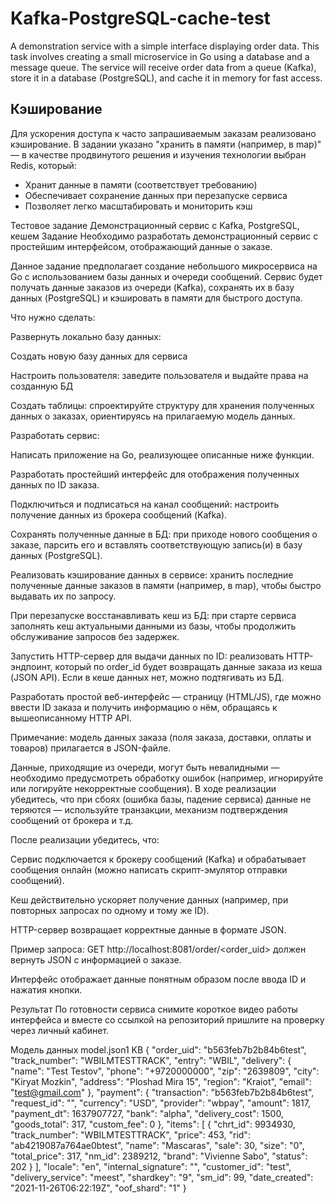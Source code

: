 # Kafka-PostgreSQL-cache-test
A demonstration service with a simple interface displaying order data.  This task involves creating a small microservice in Go using a database and a message queue. The service will receive order data from a queue (Kafka), store it in a database (PostgreSQL), and cache it in memory for fast access.
## Кэширование

Для ускорения доступа к часто запрашиваемым заказам реализовано кэширование.
В задании указано "хранить в памяти (например, в map)" — в качестве
продвинутого решения и изучения технологии выбран Redis, который:
- Хранит данные в памяти (соответствует требованию)
- Обеспечивает сохранение данных при перезапуске сервиса
- Позволяет легко масштабировать и мониторить кэш


Тестовое задание
Демонстрационный сервис с Kafka, PostgreSQL, кешем
Задание
Необходимо разработать демонстрационный сервис с простейшим интерфейсом, отображающий данные о заказе.

Данное задание предполагает создание небольшого микросервиса на Go с использованием базы данных и очереди сообщений. Сервис будет получать данные заказов из очереди (Kafka), сохранять их в базу данных (PostgreSQL) и кэшировать в памяти для быстрого доступа.

Что нужно сделать:

Развернуть локально базу данных:

Cоздать новую базу данных для сервиса

Настроить пользователя: заведите пользователя и выдайте права на созданную БД

Создать таблицы: спроектируйте структуру для хранения полученных данных о заказах, ориентируясь на прилагаемую модель данных.

Разработать сервис:

Написать приложение на Go, реализующее описанные ниже функции.

Разработать простейший интерфейс для отображения полученных данных по ID заказа.

Подключиться и подписаться на канал сообщений: настроить получение данных из брокера сообщений (Kafka).

Сохранять полученные данные в БД: при приходе нового сообщения о заказе, парсить его и вставлять соответствующую запись(и) в базу данных (PostgreSQL).

Реализовать кэширование данных в сервисе: хранить последние полученные данные заказов в памяти (например, в map), чтобы быстро выдавать их по запросу.

При перезапуске восстанавливать кеш из БД: при старте сервиса заполнять кеш актуальными данными из базы, чтобы продолжить обслуживание запросов без задержек.

Запустить HTTP-сервер для выдачи данных по ID: реализовать HTTP-эндпоинт, который по order_id будет возвращать данные заказа из кеша (JSON API). Если в кеше данных нет, можно подтягивать из БД.

Разработать простой веб-интерфейс — страницу (HTML/JS), где можно ввести ID заказа и получить информацию о нём, обращаясь к вышеописанному HTTP API.

Примечание: модель данных заказа (поля заказа, доставки, оплаты и товаров) прилагается в JSON-файле.

Данные, приходящие из очереди, могут быть невалидными — необходимо предусмотреть обработку ошибок (например, игнорируйте или логируйте некорректные сообщения). В ходе реализации убедитесь, что при сбоях (ошибка базы, падение сервиса) данные не теряются — используйте транзакции, механизм подтверждения сообщений от брокера и т.д.

После реализации убедитесь, что:

Сервис подключается к брокеру сообщений (Kafka) и обрабатывает сообщения онлайн (можно написать скрипт-эмулятор отправки сообщений).

Кеш действительно ускоряет получение данных (например, при повторных запросах по одному и тому же ID).

HTTP-сервер возвращает корректные данные в формате JSON.

Пример запроса:
GET http://localhost:8081/order/<order_uid> должен вернуть JSON с информацией о заказе.

Интерфейс отображает данные понятным образом после ввода ID и нажатия кнопки.

Результат
По готовности сервиса снимите короткое видео работы интерфейса и вместе со ссылкой на репозиторий пришлите на проверку через личный кабинет.

Модель данных
model.json1 KB
{
"order_uid": "b563feb7b2b84b6test",
"track_number": "WBILMTESTTRACK",
"entry": "WBIL",
"delivery": {
"name": "Test Testov",
"phone": "+9720000000",
"zip": "2639809",
"city": "Kiryat Mozkin",
"address": "Ploshad Mira 15",
"region": "Kraiot",
"email": "test@gmail.com"
},
"payment": {
"transaction": "b563feb7b2b84b6test",
"request_id": "",
"currency": "USD",
"provider": "wbpay",
"amount": 1817,
"payment_dt": 1637907727,
"bank": "alpha",
"delivery_cost": 1500,
"goods_total": 317,
"custom_fee": 0
},
"items": [
{
"chrt_id": 9934930,
"track_number": "WBILMTESTTRACK",
"price": 453,
"rid": "ab4219087a764ae0btest",
"name": "Mascaras",
"sale": 30,
"size": "0",
"total_price": 317,
"nm_id": 2389212,
"brand": "Vivienne Sabo",
"status": 202
}
],
"locale": "en",
"internal_signature": "",
"customer_id": "test",
"delivery_service": "meest",
"shardkey": "9",
"sm_id": 99,
"date_created": "2021-11-26T06:22:19Z",
"oof_shard": "1"
}